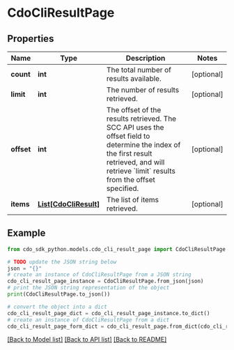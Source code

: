 # CdoCliResultPage


## Properties

Name | Type | Description | Notes
------------ | ------------- | ------------- | -------------
**count** | **int** | The total number of results available. | [optional] 
**limit** | **int** | The number of results retrieved. | [optional] 
**offset** | **int** | The offset of the results retrieved. The SCC API uses the offset field to determine the index of the first result retrieved, and will retrieve &#x60;limit&#x60; results from the offset specified. | [optional] 
**items** | [**List[CdoCliResult]**](CdoCliResult.md) | The list of items retrieved. | [optional] 

## Example

```python
from cdo_sdk_python.models.cdo_cli_result_page import CdoCliResultPage

# TODO update the JSON string below
json = "{}"
# create an instance of CdoCliResultPage from a JSON string
cdo_cli_result_page_instance = CdoCliResultPage.from_json(json)
# print the JSON string representation of the object
print(CdoCliResultPage.to_json())

# convert the object into a dict
cdo_cli_result_page_dict = cdo_cli_result_page_instance.to_dict()
# create an instance of CdoCliResultPage from a dict
cdo_cli_result_page_form_dict = cdo_cli_result_page.from_dict(cdo_cli_result_page_dict)
```
[[Back to Model list]](../README.md#documentation-for-models) [[Back to API list]](../README.md#documentation-for-api-endpoints) [[Back to README]](../README.md)


